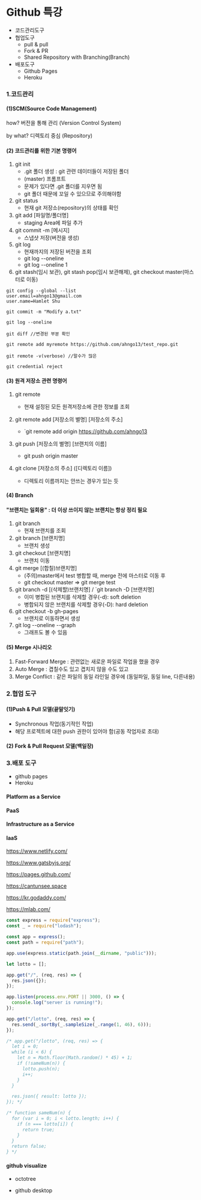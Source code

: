 #  Github 특강

- 코드관리도구
- 협업도구
  - pull & pull
  - Fork & PR
  - Shared Repository with Branching(Branch)
- 배포도구
  - Github Pages
  - Heroku



### 1.코드관리

#### (1)SCM(Source Code Management)

how? 버전을 통해 관리 (Version Control System)

by what? 디렉토리 중심 (Repository)



#### (2) 코드관리를 위한 기본 명령어

1. git init
   - .git 폴더 생성 : git 관련 데이터들이 저장된 폴더
   - (master) 프롬프트
   - 문제가 있다면 .git 폴더를 지우면 됨
   - git 폴더 때문에 꼬일 수 있으므로 주의해야함
2. git status
   - 현재 git 저장소(repository)의 상태를 확인
3. git add [파일명/폴더명]
   - staging Area에 파일 추가
4. git commit -m [메시지]
   - 스냅샷 저장(버전을 생성)
5. git log
   - 현재까지의 저장된 버전을 조회
   - git log --oneline
   - git log --oneline 1
6. git stash(임시 보관), git stash pop(임시 보관해제), git checkout master(마스터로 이동)

~~~
git config --global --list
user.email=ahngo13@gmail.com
user.name=Hamlet Shu

git commit -m "Modify a.txt"

git log --oneline

git diff //변경된 부분 확인

git remote add myremote https://github.com/ahngo13/test_repo.git

git remote -v(verbose) //말수가 많은

git credential reject

~~~

#### (3) 원격 저장소 관련 명령어

1. git remote
   - 현재 설정된 모든 원격저장소에 관한 정보를 조회
2. git remote add [저장소의 별명] [저장소의 주소]
   - `git remote add origin https://github.com/ahngo13

3. git push [저장소의 별명] [브랜치의 이름]
   - git push origin master
4. git clone [저장소의 주소] ([디렉토리 이름])
   - 디렉토리 이름까지는 안쓰는 경우가 있는 듯

#### (4) Branch

#### "브랜치는 일회용" : 더 이상 쓰이지 않는 브랜치는 항상 정리 필요

1. git branch
   - 현재 브랜치를 조회
2. git branch [브랜치명]
   - 브랜치 생성
3. git checkout [브랜치명]
   - 브랜치 이동
4. git merge [(합칠)브랜치명]
   - (주의)master에서 test 병합할 때, merge 전에 마스터로 이동 후
   - git checkout master => git merge test
5. git branch -d [(삭제할)브랜치명] / `git branch -D [브랜치명]
   - 이미 병합된 브랜치를 삭제할 경우(-d): soft deletion
   - 병합되지 않은 브랜치를 삭제할 경우(-D): hard deletion
6. git checkout -b gh-pages 
   - 브랜치로 이동하면서 생성
7. git log --oneline --graph
   - 그래프도 볼 수 있음

#### (5) Merge 시나리오

1. Fast-Forward Merge : 관련없는 새로운 파일로 작업을 했을 경우
2. Auto Merge : 겹칠수도 있고 겹치지 않을 수도 있고
3. Merge Conflict : 같은 파일의 동일 라인일 경우에 (동일파일, 동일 line, 다른내용)



### 2.협업 도구

#### (1)Push & Pull 모델(끝말잇기)

- Synchronous 작업(동기적인 작업)
- 해당 프로젝트에 대한 push 권한이 있어야 함(공동 작업자로 초대)

#### (2) Fork & Pull Request 모델(백일장)



### 3.배포 도구

- github pages
- Heroku



#### Platform as a Service

#### PaaS

#### Infrastructure as a Service

#### IaaS



https://www.netlify.com/

https://www.gatsbyjs.org/

https://pages.github.com/

https://cantunsee.space

https://kr.godaddy.com/

https://mlab.com/



~~~javascript
const express = require("express");
const _ = require("lodash");

const app = express();
const path = require("path");

app.use(express.static(path.join(__dirname, "public")));

let lotto = [];

app.get("/", (req, res) => {
  res.json({});
});

app.listen(process.env.PORT || 3000, () => {
  console.log("server is running!");
});

app.get("/lotto", (req, res) => {
  res.send(_.sortBy(_.sampleSize(_.range(1, 46), 6)));
});

/* app.get("/lotto", (req, res) => {
  let i = 0;
  while (i < 6) {
    let n = Math.floor(Math.random() * 45) + 1;
    if (!sameNum(n)) {
      lotto.push(n);
      i++;
    }
  }

  res.json({ result: lotto });
}); */

/* function sameNum(n) {
  for (var i = 0; i < lotto.length; i++) {
    if (n === lotto[i]) {
      return true;
    }
  }
  return false;
} */

~~~



#### github visualize

- octotree

- github desktop